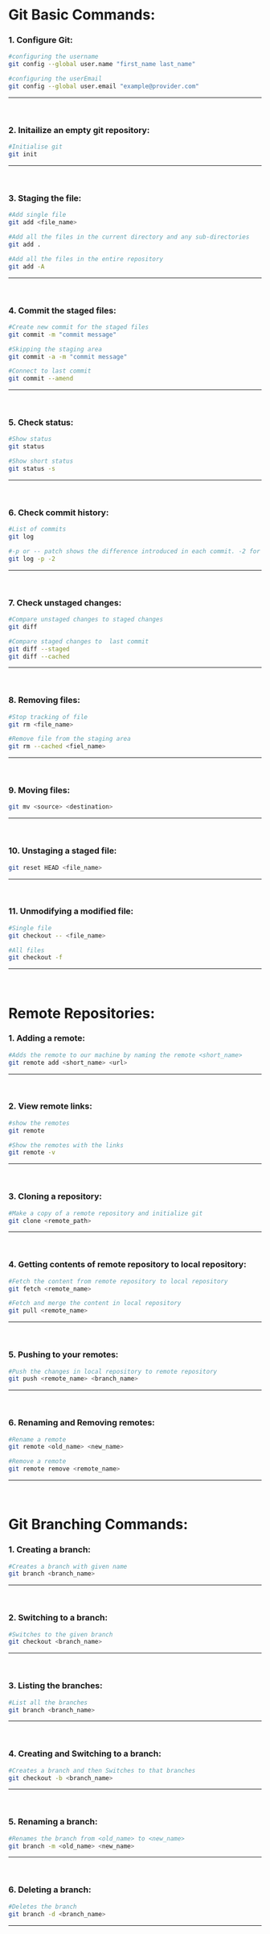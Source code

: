 # Git Basic Commands:

### 1. Configure Git:

```bash
#configuring the username
git config --global user.name "first_name last_name"

#configuring the userEmail
git config --global user.email "example@provider.com"
```

<hr/><br/>

### 2. Initailize an empty git repository:

```bash
#Initialise git
git init
```

<hr/><br/>

### 3. Staging the file:

```bash
#Add single file
git add <file_name>

#Add all the files in the current directory and any sub-directories
git add .

#Add all the files in the entire repository
git add -A
```

<hr/><br/>

### 4. Commit the staged files:

```bash
#Create new commit for the staged files
git commit -m "commit message"

#Skipping the staging area
git commit -a -m "commit message"

#Connect to last commit
git commit --amend
```

<hr/><br/>

### 5. Check status:

```bash
#Show status
git status

#Show short status
git status -s
```

<hr/><br/>

### 6. Check commit history:

```bash
#List of commits
git log

#-p or -- patch shows the difference introduced in each commit. -2 for 2 log entries
git log -p -2
```

<hr/><br/>

### 7. Check unstaged changes:

```bash
#Compare unstaged changes to staged changes
git diff

#Compare staged changes to  last commit
git diff --staged
git diff --cached
```

<hr/><br/>

### 8. Removing files:

```bash
#Stop tracking of file
git rm <file_name>

#Remove file from the staging area
git rm --cached <fiel_name>
```

<hr/><br/>

### 9. Moving files:

```bash
git mv <source> <destination>
```

<hr/><br/>

### 10. Unstaging a staged file:

```bash
git reset HEAD <file_name>
```

<hr/><br/>

### 11. Unmodifying a modified file:

```bash
#Single file
git checkout -- <file_name>

#All files
git checkout -f
```

<hr/><br/>

# Remote Repositories:

### 1. Adding a remote:

```bash
#Adds the remote to our machine by naming the remote <short_name>
git remote add <short_name> <url>
```

<hr/><br/>

### 2. View remote links:

```bash
#show the remotes
git remote

#Show the remotes with the links
git remote -v
```

<hr/><br/>

### 3. Cloning a repository:

```bash
#Make a copy of a remote repository and initialize git
git clone <remote_path>
```

<hr/><br/>

### 4. Getting contents of remote repository to local repository:

```bash
#Fetch the content from remote repository to local repository
git fetch <remote_name>

#Fetch and merge the content in local repository
git pull <remote_name>
```

<hr/><br/>

### 5. Pushing to your remotes:

```bash
#Push the changes in local repository to remote repository
git push <remote_name> <branch_name>
```

<hr/><br/>

### 6. Renaming and Removing remotes:

```bash
#Rename a remote
git remote <old_name> <new_name>

#Remove a remote
git remote remove <remote_name>
```

<hr/><br/>

# Git Branching Commands:

### 1. Creating a branch:

```bash
#Creates a branch with given name
git branch <branch_name>
```

<hr/><br/>

### 2. Switching to a branch:

```bash
#Switches to the given branch
git checkout <branch_name>
```

<hr/><br/>

### 3. Listing the branches:

```bash
#List all the branches
git branch <branch_name>
```

<hr/><br/>

### 4. Creating and Switching to a branch:

```bash
#Creates a branch and then Switches to that branches
git checkout -b <branch_name>
```

<hr/><br/>

### 5. Renaming a branch:

```bash
#Renames the branch from <old_name> to <new_name>
git branch -m <old_name> <new_name>
```

<hr/><br/>

### 6. Deleting a branch:

```bash
#Deletes the branch
git branch -d <branch_name>
```

<hr/><br/>

